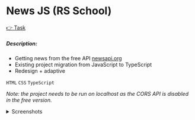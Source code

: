 # News JS (RS School)
[👉 Task](https://github.com/rolling-scopes-school/js-fe-course-en/blob/main/tasks/typescript/typescript.md)  
##### Description:  
- Getting news from the free API [newsapi.org](https://newsapi.org/)
- Existing project migration from JavaScript to TypeScript
- Redesign + adaptive
  
`HTML` `CSS` `TypeScript`   

*Note: the project needs to be run on localhost as the CORS API is disabled in the free version.*

<details>
<summary>Screenshots</summary>

![LINK](https://github.com/BayanAlex/portfolio/blob/main/img/news.png)
</details>
